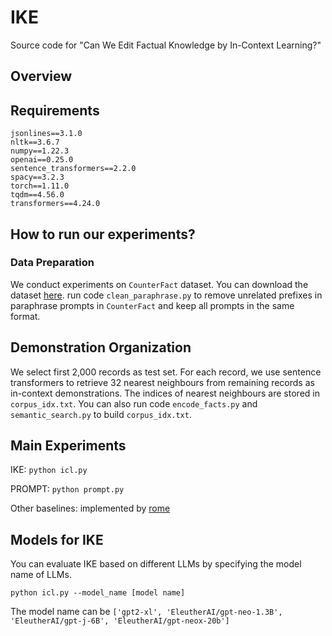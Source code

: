 # IKE
Source code for "Can We Edit Factual Knowledge by In-Context Learning?"
## Overview
## Requirements
```
jsonlines==3.1.0
nltk==3.6.7
numpy==1.22.3
openai==0.25.0
sentence_transformers==2.2.0
spacy==3.2.3
torch==1.11.0
tqdm==4.56.0
transformers==4.24.0

```
## How to run our experiments?
### Data Preparation
We conduct experiments on `CounterFact` dataset. You can download the dataset [here](https://rome.baulab.info/data/dsets/counterfact.json).
run code `clean_paraphrase.py` to remove unrelated prefixes in paraphrase prompts in `CounterFact` and keep all prompts in the same format.

## Demonstration Organization
We select first 2,000 records as test set. For each record, we use sentence transformers to retrieve 32 nearest neighbours from remaining records as in-context demonstrations. The indices of nearest neighbours are stored in `corpus_idx.txt`. You can also run code `encode_facts.py` and `semantic_search.py` to build `corpus_idx.txt`. 

## Main Experiments
IKE: `python icl.py`

PROMPT: `python prompt.py`

Other baselines: implemented by [rome](https://github.com/kmeng01/rome)

## Models for IKE

You can evaluate IKE based on different LLMs by specifying the model name of LLMs.

```
python icl.py --model_name [model name]
```
The model name can be `['gpt2-xl', 'EleutherAI/gpt-neo-1.3B', 'EleutherAI/gpt-j-6B', 'EleutherAI/gpt-neox-20b']`

